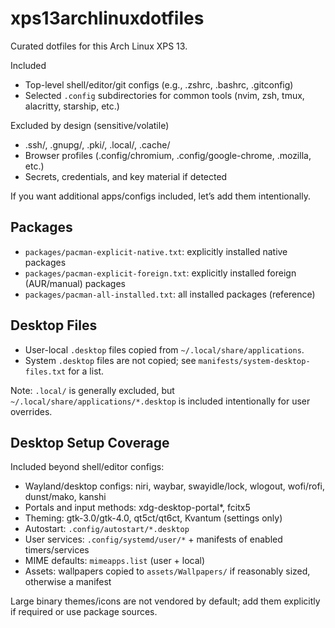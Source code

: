 # xps13archlinuxdotfiles

Curated dotfiles for this Arch Linux XPS 13.

Included
- Top-level shell/editor/git configs (e.g., .zshrc, .bashrc, .gitconfig)
- Selected `.config` subdirectories for common tools (nvim, zsh, tmux, alacritty, starship, etc.)

Excluded by design (sensitive/volatile)
- .ssh/, .gnupg/, .pki/, .local/, .cache/
- Browser profiles (.config/chromium, .config/google-chrome, .mozilla, etc.)
- Secrets, credentials, and key material if detected

If you want additional apps/configs included, let’s add them intentionally.

## Packages
- `packages/pacman-explicit-native.txt`: explicitly installed native packages
- `packages/pacman-explicit-foreign.txt`: explicitly installed foreign (AUR/manual) packages
- `packages/pacman-all-installed.txt`: all installed packages (reference)

## Desktop Files
- User-local `.desktop` files copied from `~/.local/share/applications`.
- System `.desktop` files are not copied; see `manifests/system-desktop-files.txt` for a list.

Note: `.local/` is generally excluded, but `~/.local/share/applications/*.desktop` is included intentionally for user overrides.

## Desktop Setup Coverage
Included beyond shell/editor configs:
- Wayland/desktop configs: niri, waybar, swayidle/lock, wlogout, wofi/rofi, dunst/mako, kanshi
- Portals and input methods: xdg-desktop-portal*, fcitx5
- Theming: gtk-3.0/gtk-4.0, qt5ct/qt6ct, Kvantum (settings only)
- Autostart: `.config/autostart/*.desktop`
- User services: `.config/systemd/user/*` + manifests of enabled timers/services
- MIME defaults: `mimeapps.list` (user + local)
- Assets: wallpapers copied to `assets/Wallpapers/` if reasonably sized, otherwise a manifest

Large binary themes/icons are not vendored by default; add them explicitly if required or use package sources.
